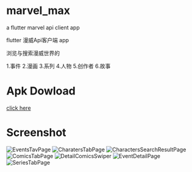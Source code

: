 # marvel_max
a flutter marvel api client app

flutter 漫威Api客户端 app

浏览与搜索漫威世界的

1.事件
2.漫画
3.系列
4.人物
5.创作者
6.故事






# Apk Dowload
[click here](https://github.com/MaxNeverSleep/marvelAPI-flutter/blob/master/apk-dowload/app-debug.apk)


# Screenshot
![EventsTavPage](https://github.com/MaxNeverSleep/marvelAPI-flutter/blob/master/screenshot/eventsTabPage.jpg)
![CharatersTabPage](https://github.com/MaxNeverSleep/marvelAPI-flutter/blob/master/screenshot/charatersTabPage.jpg)
![CharactersSearchResultPage](https://github.com/MaxNeverSleep/marvelAPI-flutter/blob/master/screenshot/charactersSearchResultPage.jpg)
![ComicsTabPage](https://github.com/MaxNeverSleep/marvelAPI-flutter/blob/master/screenshot/comicsTabPage.jpg)
![DetailComicsSwiper](https://github.com/MaxNeverSleep/marvelAPI-flutter/blob/master/screenshot/detailComicsSwiper.jpg)
![EventDetailPage](https://github.com/MaxNeverSleep/marvelAPI-flutter/blob/master/screenshot/eventDetailPage.jpg)
![SeriesTabPage](https://github.com/MaxNeverSleep/marvelAPI-flutter/blob/master/screenshot/seriesTabPage.jpg)
